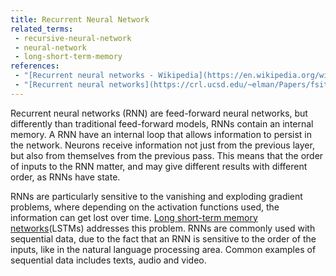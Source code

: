 ```yaml
---
title: Recurrent Neural Network
related_terms:
 - recursive-neural-network
 - neural-network
 - long-short-term-memory
references:
 - "[Recurrent neural networks - Wikipedia](https://en.wikipedia.org/wiki/Recurrent_neural_network)"
 - "[Recurrent neural networks](https://crl.ucsd.edu/~elman/Papers/fsit.pdf)"
---
```


Recurrent neural networks (RNN) are feed-forward neural networks, but differently than traditional feed-forward models, RNNs contain an internal memory. A RNN have an internal loop that allows information to persist in the network. Neurons receive information not just from the previous layer, but also from themselves from the previous pass. This means that the order of inputs to the RNN matter, and may give different results with different order, as RNNs have state.

RNNs are particularly sensitive to the vanishing and exploding gradient problems, where depending on the activation functions used, the information can get lost over time. [Long short-term memory networks][1](LSTMs) addresses this problem. RNNs are commonly used with sequential data, due to the fact that an RNN is sensitive to the order of the inputs, like in the natural language processing area. Common examples of sequential data includes texts, audio and video.

[1]: /terms/long-short-term-memory-lstm/
